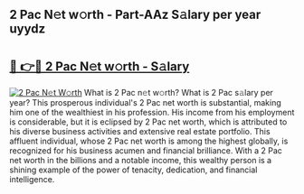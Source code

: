 ## 2 Pac N𝚎t w𝚘rth - Part-AAz S𝚊lary per year uyydz

# <h2><a href="http://gc0a9q.nevu.top/?p=2+Pac">🔗 👉🔴 2 Pac N𝚎t w𝚘rth - S𝚊lary</a></h2>

[![2 Pac N𝚎t W𝚘rth](https://i.imgur.com/Oavwk0R.jpeg)](http://gc0a9q.nevu.top/?p=2+Pac)
What is 2 Pac n𝚎t w𝚘rth? What is 2 Pac s𝚊lary per year?
This prosperous individual's 2 Pac net worth is substantial, making him one of the wealthiest in his profession. His income from his employment is considerable, but it is eclipsed by 2 Pac net worth, which is attributed to his diverse business activities and extensive real estate portfolio. This affluent individual, whose 2 Pac net worth is among the highest globally, is recognized for his business acumen and financial brilliance. With a 2 Pac net worth in the billions and a notable income, this wealthy person is a shining example of the power of tenacity, dedication, and financial intelligence.
